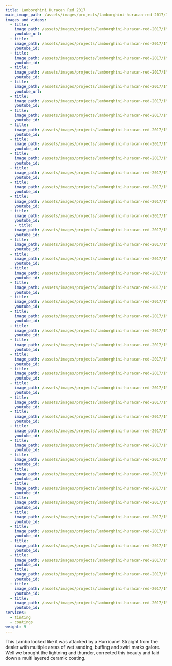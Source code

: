```yaml
---
title: Lamborghini Huracan Red 2017
main_image_path: /assets/images/projects/lamborghini-huracan-red-2017/IMG_1553.jpg
images_and_videos:
  - title:
    image_path: /assets/images/projects/lamborghini-huracan-red-2017/IMG_0232.jpg
    youtube_url:
  - title:
    image_path: /assets/images/projects/lamborghini-huracan-red-2017/IMG_0233.jpg
    youtube_id:
  - title:
    image_path: /assets/images/projects/lamborghini-huracan-red-2017/IMG_0235.jpg
    youtube_id:
  - title:
    image_path: /assets/images/projects/lamborghini-huracan-red-2017/IMG_0237.jpg
    youtube_id:
  - title:
    image_path: /assets/images/projects/lamborghini-huracan-red-2017/IMG_0239.jpg
    youtube_url:
  - title:
    image_path: /assets/images/projects/lamborghini-huracan-red-2017/IMG_0264.jpg
    youtube_id:
  - title:
    image_path: /assets/images/projects/lamborghini-huracan-red-2017/IMG_0290.jpg
    youtube_id:
  - title:
    image_path: /assets/images/projects/lamborghini-huracan-red-2017/IMG_0291.jpg
    youtube_id:
  - title:
    image_path: /assets/images/projects/lamborghini-huracan-red-2017/IMG_0292.jpg
    youtube_id:
  - title:
    image_path: /assets/images/projects/lamborghini-huracan-red-2017/IMG_0293.jpg
    youtube_id:
  - title:
    image_path: /assets/images/projects/lamborghini-huracan-red-2017/IMG_0294.jpg
    youtube_id:
  - title:
    image_path: /assets/images/projects/lamborghini-huracan-red-2017/IMG_0295.jpg
    youtube_id:
  - title:
    image_path: /assets/images/projects/lamborghini-huracan-red-2017/IMG_0296.jpg
    youtube_id:
  - title:
    image_path: /assets/images/projects/lamborghini-huracan-red-2017/IMG_0297.jpg
    youtube_id:
    - title:
    image_path: /assets/images/projects/lamborghini-huracan-red-2017/IMG_0306.jpg
    youtube_id:
  - title:
    image_path: /assets/images/projects/lamborghini-huracan-red-2017/IMG_0312.jpg
    youtube_id:
  - title:
    image_path: /assets/images/projects/lamborghini-huracan-red-2017/IMG_0313.jpg
    youtube_id:
  - title:
    image_path: /assets/images/projects/lamborghini-huracan-red-2017/IMG_0314.jpg
    youtube_id:
  - title:
    image_path: /assets/images/projects/lamborghini-huracan-red-2017/IMG_0316.jpg
    youtube_id:
  - title:
    image_path: /assets/images/projects/lamborghini-huracan-red-2017/IMG_0319.jpg
    youtube_id:
  - title:
    image_path: /assets/images/projects/lamborghini-huracan-red-2017/IMG_1520.jpg
    youtube_id:
  - title:
    image_path: /assets/images/projects/lamborghini-huracan-red-2017/IMG_1521.jpg
    youtube_id:
  - title:
    image_path: /assets/images/projects/lamborghini-huracan-red-2017/IMG_1522.jpg
    youtube_id:
  - title:
    image_path: /assets/images/projects/lamborghini-huracan-red-2017/IMG_1523.jpg
    youtube_id:
  - title:
    image_path: /assets/images/projects/lamborghini-huracan-red-2017/IMG_1526.jpg
    youtube_id:
  - title:
    image_path: /assets/images/projects/lamborghini-huracan-red-2017/IMG_1535.jpg
    youtube_id:
  - title:
    image_path: /assets/images/projects/lamborghini-huracan-red-2017/IMG_1537.jpg
    youtube_id:
  - title:
    image_path: /assets/images/projects/lamborghini-huracan-red-2017/IMG_1537.jpg
    youtube_id:
  - title:
    image_path: /assets/images/projects/lamborghini-huracan-red-2017/IMG_1539.jpg
    youtube_id:
  - title:
    image_path: /assets/images/projects/lamborghini-huracan-red-2017/IMG_1543.jpg
    youtube_id:
  - title:
    image_path: /assets/images/projects/lamborghini-huracan-red-2017/IMG_1551.jpg
    youtube_id:
  - title:
    image_path: /assets/images/projects/lamborghini-huracan-red-2017/IMG_1555.jpg
    youtube_id:
  - title:
    image_path: /assets/images/projects/lamborghini-huracan-red-2017/IMG_1556.jpg
    youtube_id:
  - title:
    image_path: /assets/images/projects/lamborghini-huracan-red-2017/IMG_1557.jpg
    youtube_id:
  - title:
    image_path: /assets/images/projects/lamborghini-huracan-red-2017/IMG_1767.jpg
    youtube_id:
  - title:
    image_path: /assets/images/projects/lamborghini-huracan-red-2017/IMG_1768.jpg
    youtube_id:
  - title:
    image_path: /assets/images/projects/lamborghini-huracan-red-2017/IMG_1769.jpg
    youtube_id:
  - title:
    image_path: /assets/images/projects/lamborghini-huracan-red-2017/IMG_1770.jpg
    youtube_id:
  - title:
    image_path: /assets/images/projects/lamborghini-huracan-red-2017/IMG_1773.jpg
    youtube_id:
  - title:
    image_path: /assets/images/projects/lamborghini-huracan-red-2017/IMG_1774.jpg
    youtube_id:
  - title:
    image_path: /assets/images/projects/lamborghini-huracan-red-2017/IMG_1776.jpg
    youtube_id:
services:
  - tinting
  - coatings
weight: 9
---
```

This Lambo looked like it was attacked by a Hurricane! Straight from the dealer with multiple areas of wet sanding, buffing and swirl marks galore. Well we brought the lightning and thunder, corrected this beauty and laid down a multi layered ceramic coating.
